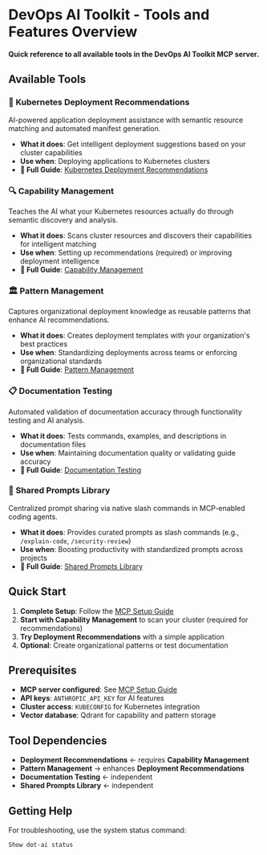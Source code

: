 # DevOps AI Toolkit - Tools and Features Overview

**Quick reference to all available tools in the DevOps AI Toolkit MCP server.**

## Available Tools

### 🚀 Kubernetes Deployment Recommendations
AI-powered application deployment assistance with semantic resource matching and automated manifest generation.
- **What it does**: Get intelligent deployment suggestions based on your cluster capabilities
- **Use when**: Deploying applications to Kubernetes clusters
- **📖 Full Guide**: [Kubernetes Deployment Recommendations](mcp-recommendation-guide.md)

### 🔍 Capability Management  
Teaches the AI what your Kubernetes resources actually do through semantic discovery and analysis.
- **What it does**: Scans cluster resources and discovers their capabilities for intelligent matching
- **Use when**: Setting up recommendations (required) or improving deployment intelligence
- **📖 Full Guide**: [Capability Management](mcp-capability-management-guide.md)

### 🏛️ Pattern Management
Captures organizational deployment knowledge as reusable patterns that enhance AI recommendations.
- **What it does**: Creates deployment templates with your organization's best practices
- **Use when**: Standardizing deployments across teams or enforcing organizational standards
- **📖 Full Guide**: [Pattern Management](pattern-management-guide.md)

### 📋 Documentation Testing
Automated validation of documentation accuracy through functionality testing and AI analysis.
- **What it does**: Tests commands, examples, and descriptions in documentation files
- **Use when**: Maintaining documentation quality or validating guide accuracy
- **📖 Full Guide**: [Documentation Testing](mcp-documentation-testing-guide.md)

### 💬 Shared Prompts Library
Centralized prompt sharing via native slash commands in MCP-enabled coding agents.
- **What it does**: Provides curated prompts as slash commands (e.g., `/explain-code`, `/security-review`)
- **Use when**: Boosting productivity with standardized prompts across projects
- **📖 Full Guide**: [Shared Prompts Library](mcp-prompts-guide.md)

## Quick Start

1. **Complete Setup**: Follow the [MCP Setup Guide](mcp-setup.md)
2. **Start with Capability Management** to scan your cluster (required for recommendations)
3. **Try Deployment Recommendations** with a simple application
4. **Optional**: Create organizational patterns or test documentation

## Prerequisites

- **MCP server configured**: See [MCP Setup Guide](mcp-setup.md)  
- **API keys**: `ANTHROPIC_API_KEY` for AI features
- **Cluster access**: `KUBECONFIG` for Kubernetes integration
- **Vector database**: Qdrant for capability and pattern storage

## Tool Dependencies

- **Deployment Recommendations** ← requires **Capability Management**
- **Pattern Management** → enhances **Deployment Recommendations** 
- **Documentation Testing** ← independent
- **Shared Prompts Library** ← independent

## Getting Help

For troubleshooting, use the system status command:
```
Show dot-ai status
```